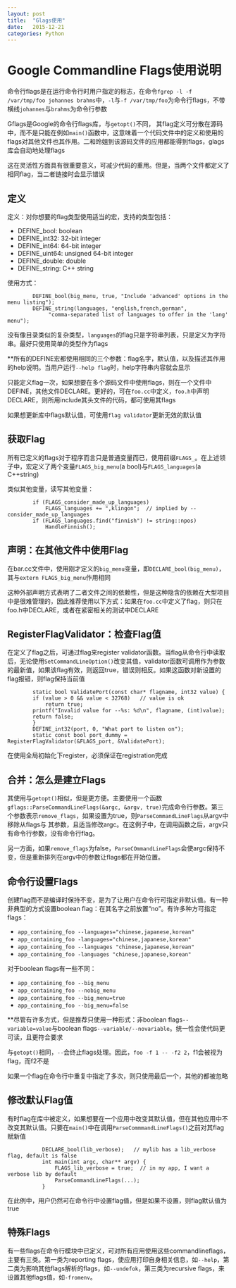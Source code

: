 ```yaml
---
layout: post
title:  "Glags使用"
date:   2015-12-21
categories: Python
---
```


# Google Commandline Flags使用说明

命令行flags是在运行命令行时用户指定的标志，在命令`fgrep -l -f /var/tmp/foo johannes brahms`中，`-l`与`-f /var/tmp/foo`为命令行flags，不带横线`johannes`与`brahms`为命令行参数

Gflags是Google的命令行flags库，与`getopt()`不同，  其flag定义可分散在源码中，而不是只能在例如`main()`函数中，这意味着一个代码文件中的定义和使用的flags对其他文件也其作用。二和玲姐到该源码文件的应用都能得到flags，glags库会自动地处理flags

这在灵活性方面具有很重要意义，可减少代码的重用。但是，当两个文件都定义了相同flag，当二者链接时会显示错误

## 定义

定义：对你想要的flag类型使用适当的宏，支持的类型包括：

- DEFINE_bool: boolean 
- DEFINE_int32: 32-bit integer
- DEFINE_int64: 64-bit integer 
- DEFINE_uint64: unsigned 64-bit integer 
- DEFINE_double: double     
- DEFINE_string: C++ string 

使用方式：

            DEFINE_bool(big_menu, true, "Include 'advanced' options in the menu listing");
            DEFINE_string(languages, "english,french,german",
                 "comma-separated list of languages to offer in the 'lang' menu");
                 
没有像目录类似的复杂类型，`languages`的flag只是字符串列表，只是定义为字符串。最好只使用简单的类型作为flags

**所有的DEFINE宏都使用相同的三个参数：flag名字，默认值，以及描述其作用的help说明。当用户运行`--help flag`时，help字符串内容就会显示

只能定义flag一次，如果想要在多个源码文件中使用flags，则在一个文件中DEFINE，其他文件DECLARE。更好的，可在`foo.cc`中定义，`foo.h`中声明DECLARE，则所用include其头文件的代码，都可使用其flags

如果想更新库中flags默认值，可使用`flag validator`更新无效的默认值                 

## 获取Flag

所有已定义的flags对于程序而言只是普通变量而已，使用前缀`FLAGS_`。在上述领子中，宏定义了两个变量`FLAGS_big_menu`(a bool)与`FLAGS_languages`(a C++string)

类似其他变量，读写其他变量：

            if (FLAGS_consider_made_up_languages)
                FLAGS_languages += ",klingon";  // implied by --consider_made_up_languages
            if (FLAGS_languages.find("finnish") != string::npos)
                HandleFinnish();
                
## 声明：在其他文件中使用Flag

在bar.cc文件中，使用刚才定义的`big_menu`变量，即`DECLARE_bool(big_menu)`，其与`extern FLAGS_big_menu`作用相同

这种外部声明方式表明了二者文件之间的依赖性，但是这种隐含的依赖在大型项目中是很难管理的，因此推荐使用以下方式：如果在`foo.cc`中定义了flag，则只在foo.h中DECLARE，或者在紧密相关的测试中DECLARE

## RegisterFlagValidator：检查Flag值

在定义了flag之后，可通过flag来register validator函数。当flag从命令行中读取后，无论使用`SetCommandLineOption()`改变其值，validator函数可调用作为参数的最新值，如果该flag有效，则返回true，错误则相反。如果这函数对新设置的flag报错，则flag保持当前值

            static bool ValidatePort(const char* flagname, int32 value) {
            if (value > 0 && value < 32768)   // value is ok
                return true;
            printf("Invalid value for --%s: %d\n", flagname, (int)value);
            return false;
            }
            DEFINE_int32(port, 0, "What port to listen on");
            static const bool port_dummy = RegisterFlagValidator(&FLAGS_port, &ValidatePort);
            
在使用全局初始化下register，必须保证在registration完成

## 合并：怎么是建立Flags

其使用与`getopt()`相似，但是更方便。主要使用一个函数` gflags::ParseCommandLineFlags(&argc, &argv, true)`完成命令行参数。第三个参数表示`remove_flags`，如果设置为true，则`ParseCommandLineFlags`从argv中移除从flags与            其参数，且适当修改argc。在这例子中，在调用函数之后，argv只有命令行参数，没有命令行flag。

另一方面，如果`remove_flags`为false，`ParseCOmmandLineFlags`会使argc保持不变，但是重新排列在argv中的参数让flags都在开始位置。

## 命令行设置Flags

创建flag而不是编译时保持不变，是为了让用户在命令行可指定非默认值。有一种非典型的方式设置boolean flag：在其名字之前放置“no”。有许多种方可指定flags：

- ` app_containing_foo --languages="chinese,japanese,korean" `
- `app_containing_foo -languages="chinese,japanese,korean"`
- `app_containing_foo --languages "chinese,japanese,korean"`
- `app_containing_foo -languages "chinese,japanese,korean"`

对于boolean flags有一些不同：

- `app_containing_foo --big_menu`
- `app_containing_foo --nobig_menu`
- ` app_containing_foo --big_menu=true `
- ` app_containing_foo --big_menu=false `

**尽管有许多方式，但是推荐只使用一种形式：非boolean flags`--variable=value`与boolean flags`--variable/--novariable`。统一性会使代码更可读，且更符合要求

与`getopt()`相同，`--`会终止flags处理。因此，`foo -f 1 -- -f2 2`，f1会被视为flag，而f2不是

如果一个flag在命令行中重复中指定了多次，则只使用最后一个，其他的都被忽略

## 修改默认Flag值

有时flag在库中被定义，如果想要在一个应用中改变其默认值，但在其他应用中不改变其默认值。只要在`main()`中在调用`ParseCommmandLineFlags()`之前对其flag赋新值

               DECLARE_bool(lib_verbose);   // mylib has a lib_verbose flag, default is false
               int main(int argc, char** argv) {
                   FLAGS_lib_verbose = true;  // in my app, I want a verbose lib by default
                   ParseCommandLineFlags(...);
               }
               
在此例中，用户仍然可在命令行中设置flag值，但是如果不设置，则flag默认值为true

## 特殊Flags

有一些flags在命令行模块中已定义，可对所有应用使用这些commandlineflags，主要有三类。第一类为reporting flags，使应用打印自身相关信息，如`--help`，第二类为影响其他flags解析的flags，如`--undefok`，第三类为recursive flags，来设置其他flags值，如`-fromenv`。